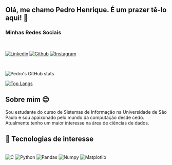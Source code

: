 ## Olá, me chamo Pedro Henrique. É um prazer tê-lo aqui! 👋

### Minhas Redes Sociais

</br>

[![Linkedin](https://img.shields.io/badge/LinkedIn-0077B5?style=for-the-badge&logo=linkedin&logoColor=white)](https://www.linkedin.com/in/cruzspedro/)
[![Github](https://img.shields.io/badge/GitHub-100000?style=for-the-badge&logo=github&logoColor=white)](https://github.com/cruzspedro)
[![Instagram](https://img.shields.io/badge/Instagram-E4405F?style=for-the-badge&logo=instagram&logoColor=white)](https://www.instagram.com/pedrao.cruz/)


</br>

![Pedro's GitHub stats](https://github-readme-stats.vercel.app/api?username=cruzspedro&show_icons=true&theme=transparent&cache_seconds=86400)

[![Top Langs](https://github-readme-stats.vercel.app/api/top-langs/?username=cruzspedro&layout=compact)](https://github.com/anuraghazra/github-readme-stats)


## Sobre mim 😊

Sou estudante do curso de Sistemas de Informação na Universidade de São Paulo e sou apaixonado pelo mundo da computação desde cedo. Atualmente tenho um maior interesse na área de ciências de dados.

## 🚀 Tecnologias de interesse

<div style="display: inline_block"></br>
    <img align="center" alt="C" src="https://img.shields.io/badge/C-00599C?style=for-the-badge&logo=c&logoColor=white"/>
    <img align="center" alt="Python" src="https://img.shields.io/badge/Python-3776AB?style=for-the-badge&logo=python&logoColor=white"/>
    <img align="center" alt="Pandas" src="https://img.shields.io/badge/pandas-%23150458.svg?style=for-the-badge&logo=pandas&logoColor=white"/>
    <img align="center" alt="Numpy" src="https://img.shields.io/badge/numpy-%23013243.svg?style=for-the-badge&logo=numpy&logoColor=white"/>
    <img align="center" alt="Matplotlib" src="https://img.shields.io/badge/Matplotlib-%23ffffff.svg?style=for-the-badge&logo=Matplotlib&logoColor=black"/>
